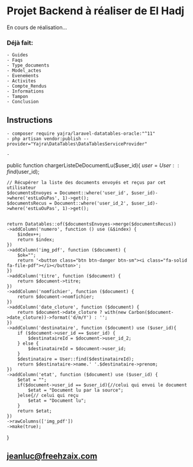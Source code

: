 # Projet Backend à réaliser de El Hadj

En cours de réalisation...

### Déjà fait:
    - Guides
    - Faqs
    - Type_documents
    - Model_actes
    - Evenements
    - Activites
    - Compte_Rendus
    - Informations
    - Tampon
    - Conclusion

## Instructions
    - composer require yajra/laravel-datatables-oracle:"^11"
    - php artisan vendor:publish --provider="Yajra\DataTables\DataTablesServiceProvider"

<!-- DataTables -->
<link href="https://cdn.jsdelivr.net/npm/bootstrap@5.2.3/dist/css/bootstrap.min.css" rel="stylesheet" integrity="sha384-rbsA2VBKQhggwzxH7pPCaAqO46MgnOM80zW1RWuH61DGLwZJEdK2Kadq2F9CUG65" crossorigin="anonymous">
<script src="https://cdn.jsdelivr.net/npm/bootstrap@5.2.3/dist/js/bootstrap.bundle.min.js" integrity="sha384-kenU1KFdBIe4zVF0s0G1M5b4hcpxyD9F7jL+jjXkk+Q2h455rYXK/7HAuoJl+0I4" crossorigin="anonymous"></script>
<script src="https://code.jquery.com/jquery-3.6.1.min.js"></script>
<link  href="https://cdn.datatables.net/1.10.21/css/jquery.dataTables.min.css" rel="stylesheet">
<script src="https://cdn.datatables.net/1.10.21/js/jquery.dataTables.min.js"></script>

    - 

public function chargerListeDeDocumentLu($user_id){
    $user = User::find($user_id);
    
    // Récupérer la liste des documents envoyés et reçus par cet utilisateur
    $documentsEnvoyes = Document::where('user_id', $user_id)->where('estLuOuPas', 1)->get();
    $documentsRecus = Document::where('user_id_2', $user_id)->where('estLuOuPas', 1)->get();

    
    return Datatables::of($documentsEnvoyes->merge($documentsRecus))
    ->addColumn('numero', function () use (&$index) {
        $index++;
        return $index;
    })
    ->addColumn('img_pdf', function ($document) {
        $ok="";
        return '<button class="btn btn-danger btn-sm"><i class="fa-solid fa-file-pdf"></i></button>';
    })
    ->addColumn('titre', function ($document) {
        return $document->titre;
    })
    ->addColumn('nomfichier', function ($document) {
        return $document->nomfichier;
    })
    ->addColumn('date_cloture', function ($document) {
        return $document->date_cloture ? with(new Carbon($document->date_cloture))->format('d/m/Y') : '';
    })
    ->addColumn('destinataire', function ($document) use ($user_id){
        if ($document->user_id == $user_id) {
            $destinataireId = $document->user_id_2;
        } else {
            $destinataireId = $document->user_id;
        }
        $destinataire = User::find($destinataireId);
        return $destinataire->name.' '.$destinataire->prenom;
    })
    ->addColumn('etat', function ($document) use ($user_id) { 
        $etat = "";
        if($document->user_id == $user_id){//celui qui envoi le document
            $etat = "Document lu par la source";
        }else{// celui qui reçu
            $etat = "Document lu";
        }
        return $etat;
    })
    ->rawColumns(['img_pdf'])
    ->make(true);
}

## jeanluc@freehzaix.com